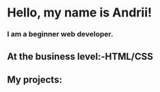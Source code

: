 # Hello, my name is Andrii!
### I am a beginner web developer. 
## At the business level:-HTML/CSS
## My projects:

